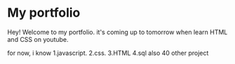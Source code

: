 # My portfolio

Hey! Welcome to my portfolio. 
it's coming up to tomorrow when learn HTML and  CSS  on youtube.

for now, i know
1.javascript.
2.css.
3.HTML 
4.sql
also 40 other project 
